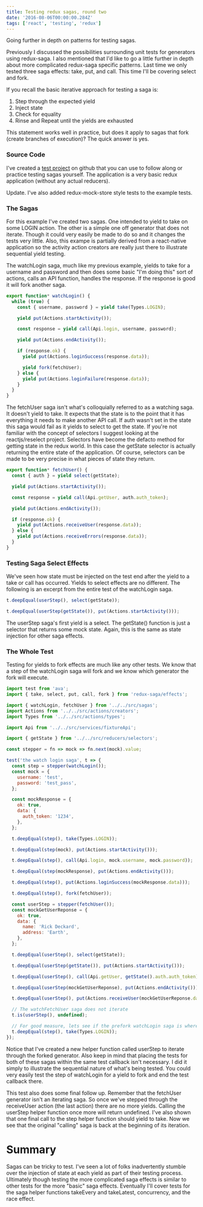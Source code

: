 ```yaml
---
title: Testing redux sagas, round two
date: '2016-08-06T00:00:00.284Z'
tags: ['react', 'testing', 'redux']
---
```


Going further in depth on patterns for testing sagas.

<!-- end -->

Previously I discussed the possibilities surrounding unit tests for generators using redux-saga.
I also mentioned that I'd like to go a little further in depth about more complicated redux-saga specific patterns.
Last time we only tested three saga effects: take, put, and call. This time I'll be covering select and fork.

If you recall the basic iterative approach for testing a saga is:

1. Step through the expected yield
2. Inject state
3. Check for equality
4. Rinse and Repeat until the yields are exhausted

This statement works well in practice, but does it apply to sagas that fork (create branches of execution)? The quick answer is yes.

### Source Code

I've created a [test project](https://github.com/deldrethio/more-testing-redux-sagas) on github that you can use to follow along or practice testing sagas yourself. The application is a very basic redux application (without any actual reducers).

Update. I've also added redux-mock-store style tests to the example tests.

### The Sagas

For this example I've created two sagas. One intended to yield to take on some LOGIN action. The other is a simple one off generator that does not iterate. Though it could very easily be made to do so and it changes the tests very little. Also, this exampe is partially derived from a react-native application so the activity action creators are really just there to illustrate sequential yield testing.

The watchLogin saga, much like my previous example, yields to take for a username and password and then does some basic "I'm doing this" sort of actions, calls an API function, handles the response. If the response is good it will fork another saga.

```javascript
export function* watchLogin() {
  while (true) {
    const { username, password } = yield take(Types.LOGIN);

    yield put(Actions.startActivity());

    const response = yield call(Api.login, username, password);

    yield put(Actions.endActivity());

    if (response.ok) {
      yield put(Actions.loginSuccess(response.data));

      yield fork(fetchUser);
    } else {
      yield put(Actions.loginFailure(response.data));
    }
  }
}
```

The fetchUser saga isn't what's colloquially referred to as a watching saga. It doesn't yield to take. It expects that the state is to the point that it has everything it needs to make another API call. If auth wasn't set in the state this saga would fail as it yields to select to get the state. If you're not familiar with the concept of selectors I suggest looking at the reactjs/reselect project. Selectors have become the defacto method for getting state in the redux world. In this case the getState selector is actually returning the entire state of the application. Of course, selectors can be made to be very precise in what pieces of state they return.

```javascript
export function* fetchUser() {
  const { auth } = yield select(getState);

  yield put(Actions.startActivity());

  const response = yield call(Api.getUser, auth.auth_token);

  yield put(Actions.endActivity());

  if (response.ok) {
    yield put(Actions.receiveUser(response.data));
  } else {
    yield put(Actions.receiveErrors(response.data));
  }
}
```

### Testing Saga Select Effects

We've seen how state must be injected on the test end after the yield to a take or call has occurred. Yields to select effects are no different. The following is an excerpt from the entire test of the watchLogin saga.

```javascript
t.deepEqual(userStep(), select(getState));

t.deepEqual(userStep(getState()), put(Actions.startActivity()));
```

The userStep saga's first yield is a select. The getState() function is just a selector that returns some mock state. Again, this is the same as state injection for other saga effects.

### The Whole Test

Testing for yields to fork effects are much like any other tests. We know that a step of the watchLogin saga will fork and we know which generator the fork will execute.

```javascript
import test from 'ava';
import { take, select, put, call, fork } from 'redux-saga/effects';

import { watchLogin, fetchUser } from '../../src/sagas';
import Actions from '../../src/actions/creators';
import Types from '../../src/actions/types';

import Api from '../../src/services/fixtureApi';

import { getState } from '../../src/reducers/selectors';

const stepper = fn => mock => fn.next(mock).value;

test('the watch login saga', t => {
  const step = stepper(watchLogin());
  const mock = {
    username: 'test',
    password: 'test_pass',
  };

  const mockResponse = {
    ok: true,
    data: {
      auth_token: '1234',
    },
  };

  t.deepEqual(step(), take(Types.LOGIN));

  t.deepEqual(step(mock), put(Actions.startActivity()));

  t.deepEqual(step(), call(Api.login, mock.username, mock.password));

  t.deepEqual(step(mockResponse), put(Actions.endActivity()));

  t.deepEqual(step(), put(Actions.loginSuccess(mockResponse.data)));

  t.deepEqual(step(), fork(fetchUser));

  const userStep = stepper(fetchUser());
  const mockGetUserReponse = {
    ok: true,
    data: {
      name: 'Rick Deckard',
      address: 'Earth',
    },
  };

  t.deepEqual(userStep(), select(getState));

  t.deepEqual(userStep(getState()), put(Actions.startActivity()));

  t.deepEqual(userStep(), call(Api.getUser, getState().auth.auth_token));

  t.deepEqual(userStep(mockGetUserReponse), put(Actions.endActivity()));

  t.deepEqual(userStep(), put(Actions.receiveUser(mockGetUserReponse.data)));

  // The watchFetchUser saga does not iterate
  t.is(userStep(), undefined);

  // For good measure, lets see if the prefork watchLogin saga is where we expect
  t.deepEqual(step(), take(Types.LOGIN));
});
```

Notice that I've created a new helper function called userStep to iterate through the forked generator. Also keep in mind that placing the tests for both of these sagas within the same test callback isn't necessary. I did it simply to illustrate the sequential nature of what's being tested. You could very easily test the step of watchLogin for a yield to fork and end the test callback there.

This test also does some final follow up. Remember that the fetchUser generator isn't an iterating saga. So once we've stepped through the receiveUser action (the last action) there are no more yields. Calling the userStep helper function once more will return undefined. I've also shown that one final call to the step helper function should yield to take. Now we see that the original "calling" saga is back at the beginning of its iteration.

# Summary

Sagas can be tricky to test. I've seen a lot of folks inadvertently stumble over the injection of state at each yield as part of their testing process. Ultimately though testing the more complicated saga effects is similar to other tests for the more "basic" saga effects. Eventually I'll cover tests for the saga helper functions takeEvery and takeLatest, concurrency, and the race effect.

